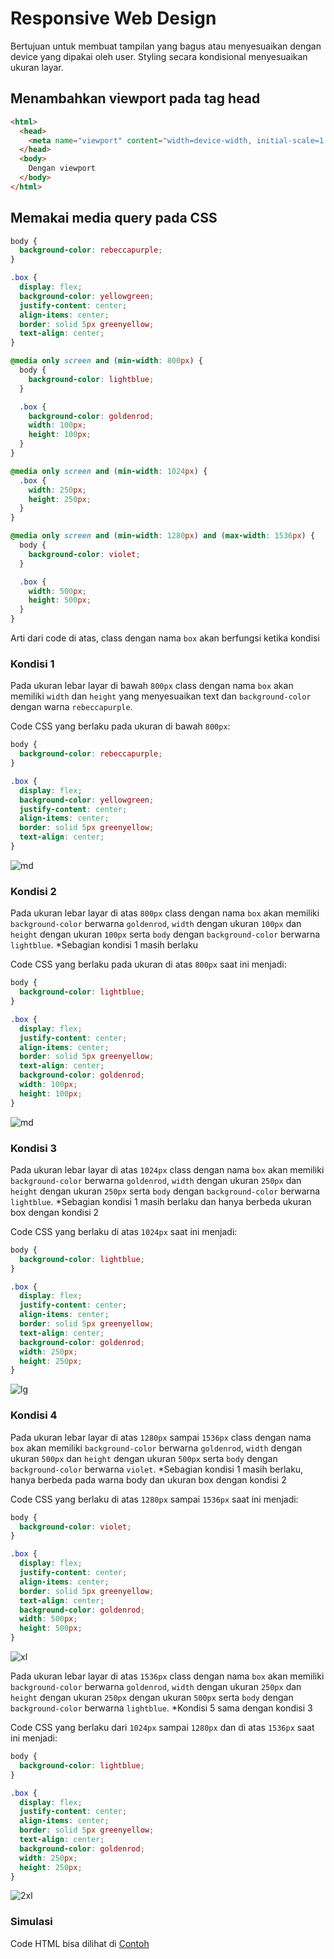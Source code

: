 # Responsive Web Design

Bertujuan untuk membuat tampilan yang bagus atau menyesuaikan dengan device yang dipakai oleh user. Styling secara kondisional menyesuaikan ukuran layar.

## Menambahkan viewport pada tag head

```html
<html>
  <head>
    <meta name="viewport" content="width=device-width, initial-scale=1.0" />
  </head>
  <body>
    Dengan viewport
  </body>
</html>
```

## Memakai media query pada CSS

```css
body {
  background-color: rebeccapurple;
}

.box {
  display: flex;
  background-color: yellowgreen;
  justify-content: center;
  align-items: center;
  border: solid 5px greenyellow;
  text-align: center;
}

@media only screen and (min-width: 800px) {
  body {
    background-color: lightblue;
  }

  .box {
    background-color: goldenrod;
    width: 100px;
    height: 100px;
  }
}

@media only screen and (min-width: 1024px) {
  .box {
    width: 250px;
    height: 250px;
  }
}

@media only screen and (min-width: 1280px) and (max-width: 1536px) {
  body {
    background-color: violet;
  }

  .box {
    width: 500px;
    height: 500px;
  }
}
```

Arti dari code di atas, class dengan nama `box` akan berfungsi ketika kondisi

### Kondisi 1

Pada ukuran lebar layar di bawah `800px` class dengan nama `box` akan memiliki `width` dan `height` yang menyesuaikan text dan `background-color` dengan warna `rebeccapurple`.

Code CSS yang berlaku pada ukuran di bawah `800px`:

```css
body {
  background-color: rebeccapurple;
}

.box {
  display: flex;
  background-color: yellowgreen;
  justify-content: center;
  align-items: center;
  border: solid 5px greenyellow;
  text-align: center;
}
```

![md](./img/../../img/sm.png)

### Kondisi 2

Pada ukuran lebar layar di atas `800px` class dengan nama `box` akan memiliki `background-color` berwarna `goldenrod`, `width` dengan ukuran `100px` dan `height` dengan ukuran `100px` serta `body` dengan `background-color` berwarna `lightblue`. \*Sebagian kondisi 1 masih berlaku

Code CSS yang berlaku pada ukuran di atas `800px` saat ini menjadi:

```css
body {
  background-color: lightblue;
}

.box {
  display: flex;
  justify-content: center;
  align-items: center;
  border: solid 5px greenyellow;
  text-align: center;
  background-color: goldenrod;
  width: 100px;
  height: 100px;
}
```

![md](./img/../../img/md.png)

### Kondisi 3

Pada ukuran lebar layar di atas `1024px` class dengan nama `box` akan memiliki `background-color` berwarna `goldenrod`, `width` dengan ukuran `250px` dan `height` dengan ukuran `250px` serta `body` dengan `background-color` berwarna `lightblue`.
\*Sebagian kondisi 1 masih berlaku dan hanya berbeda ukuran box dengan kondisi 2

Code CSS yang berlaku di atas `1024px` saat ini menjadi:

```css
body {
  background-color: lightblue;
}

.box {
  display: flex;
  justify-content: center;
  align-items: center;
  border: solid 5px greenyellow;
  text-align: center;
  background-color: goldenrod;
  width: 250px;
  height: 250px;
}
```

![lg](./img/../../img/lg.png)

### Kondisi 4

Pada ukuran lebar layar di atas `1280px` sampai `1536px` class dengan nama `box` akan memiliki `background-color` berwarna `goldenrod`, `width` dengan ukuran `500px` dan `height` dengan ukuran `500px` serta `body` dengan `background-color` berwarna `violet`.
\*Sebagian kondisi 1 masih berlaku, hanya berbeda pada warna body dan ukuran box dengan kondisi 2

Code CSS yang berlaku di atas `1280px` sampai `1536px` saat ini menjadi:

```css
body {
  background-color: violet;
}

.box {
  display: flex;
  justify-content: center;
  align-items: center;
  border: solid 5px greenyellow;
  text-align: center;
  background-color: goldenrod;
  width: 500px;
  height: 500px;
}
```

![xl](./img/../../img/xl.png)

Pada ukuran lebar layar di atas `1536px` class dengan nama `box` akan memiliki `background-color` berwarna `goldenrod`, `width` dengan ukuran `250px` dan `height` dengan ukuran `250px` dengan ukuran `500px` serta `body` dengan `background-color` berwarna `lightblue`. \*Kondisi 5 sama dengan kondisi 3

Code CSS yang berlaku dari `1024px` sampai `1280px` dan di atas `1536px` saat ini menjadi:

```css
body {
  background-color: lightblue;
}

.box {
  display: flex;
  justify-content: center;
  align-items: center;
  border: solid 5px greenyellow;
  text-align: center;
  background-color: goldenrod;
  width: 250px;
  height: 250px;
}
```

![2xl](./img/../../img/2xl.png)

### Simulasi

Code HTML bisa dilihat di [Contoh](./index.html)
